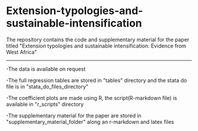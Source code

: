 # Extension-typologies-and-sustainable-intensification
The repository contains the code and supplementary material for the paper titled "Extension typologies and sustainable intensification:  Evidence from West Africa"

---
-The data is available on request

-The full regression tables are stored in "tables" directory and the stata do file is in "stata_do_files_directory"

-The coefficient plots are made using R, the script(R-markdown file) is available in "r_scripts" directory

-The supplementary material for the paper are stored in "supplementary_material_folder" along an r-markdown and latex files
